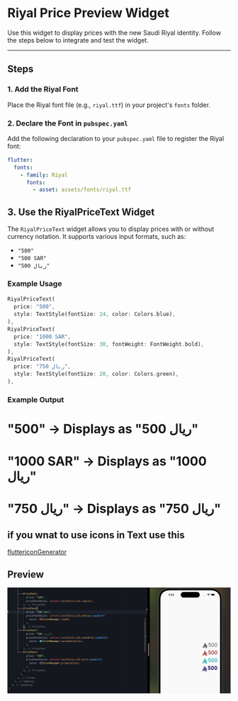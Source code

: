 # Riyal Price Preview Widget

Use this widget to display prices with the new Saudi Riyal identity. Follow the steps below to integrate and test the widget.

---

## Steps

### 1. Add the Riyal Font
Place the Riyal font file (e.g., `riyal.ttf`) in your project's `fonts` folder.

### 2. Declare the Font in `pubspec.yaml`
Add the following declaration to your `pubspec.yaml` file to register the Riyal font:

```yaml
flutter:
  fonts:
    - family: Riyal
      fonts:
        - asset: assets/fonts/riyal.ttf
```
## 3. Use the RiyalPriceText Widget

The `RiyalPriceText` widget allows you to display prices with or without currency notation. It supports various input formats, such as:

- `"500"`
- `"500 SAR"`
- `"500 ريال"`

### Example Usage

```dart
RiyalPriceText(
  price: "500",
  style: TextStyle(fontSize: 24, color: Colors.blue),
),
RiyalPriceText(
  price: "1000 SAR",
  style: TextStyle(fontSize: 30, fontWeight: FontWeight.bold),
),
RiyalPriceText(
  price: "750 ريال",
  style: TextStyle(fontSize: 20, color: Colors.green),
),
```

### Example Output

# "500" → Displays as "500 ريال"
# "1000 SAR" → Displays as "1000 ريال"
# "750 ريال" → Displays as "750 ريال"

## if you wnat to use icons in Text use this 
[fluttericonGenerator](https://www.fluttericon.com)


## Preview
![image](image.png)